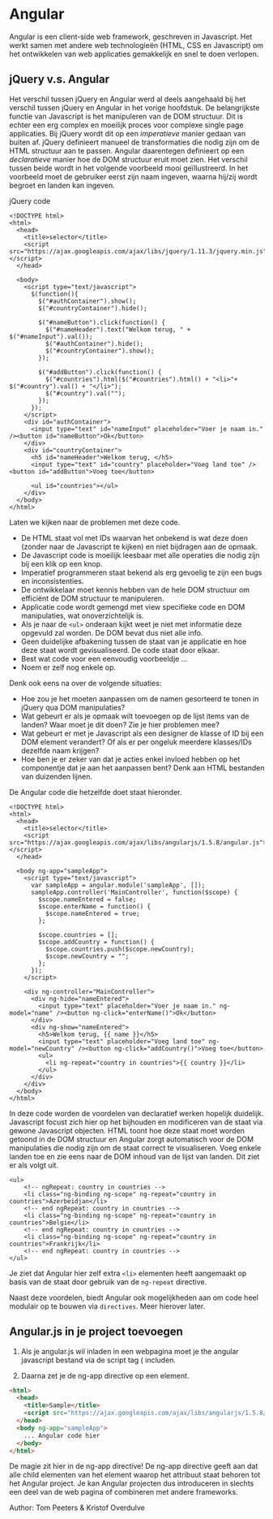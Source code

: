 # Angular

Angular is een client-side web framework, geschreven in Javascript. Het werkt samen met andere web technologieën (HTML, CSS en Javascript) om het ontwikkelen van web applicaties gemakkelijk en snel te doen verlopen.

## jQuery v.s. Angular

Het verschil tussen jQuery en Angular werd al deels aangehaald bij het verschil tussen jQuery en Angular in het vorige hoofdstuk. De belangrijkste functie van Javascript is het manipuleren van de DOM structuur. Dit is echter een erg complex en moeilijk proces voor complexe single page applicaties. Bij jQuery wordt dit op een *imperatieve* manier gedaan van buiten af. jQuery definieert manueel de transformaties die nodig zijn om de HTML structuur aan te passen. Angular daarentegen definieert op een *declaratieve* manier hoe de DOM structuur eruit moet zien. Het verschil tussen beide wordt in het volgende voorbeeld mooi geïllustreerd. In het voorbeeld moet de gebruiker eerst zijn naam ingeven, waarna hij/zij wordt begroet en landen kan ingeven.

jQuery code

```
<!DOCTYPE html>
<html>
  <head>
    <title>selector</title>
    <script src="https://ajax.googleapis.com/ajax/libs/jquery/1.11.3/jquery.min.js"></script>
  </head>

  <body>
    <script type="text/javascript">
      $(function(){
        $("#authContainer").show();
        $("#countryContainer").hide();

        $("#nameButton").click(function() {
          $("#nameHeader").text("Welkom terug, " + $("#nameInput").val());
          $("#authContainer").hide();
          $("#countryContainer").show();
        });

        $("#addButton").click(function() {
          $("#countries").html($("#countries").html() + "<li>"+ $("#country").val() + "</li>");
          $("#country").val("");
        });
      });
    </script>
    <div id="authContainer">
      <input type="text" id="nameInput" placeholder="Voer je naam in." /><button id="nameButton">Ok</button>
    </div>
    <div id="countryContainer">
      <h5 id="nameHeader">Welkom terug, </h5>
      <input type="text" id="country" placeholder="Voeg land toe" /><button id="addButton">Voeg toe</button>

      <ul id="countries"></ul>
    </div>
  </body>
</html>
```

Laten we kijken naar de problemen met deze code.

* De HTML staat vol met IDs waarvan het onbekend is wat deze doen (zonder naar de Javascript te kijken) en niet bijdragen aan de opmaak.
* De Javascript code is moeilijk leesbaar met alle operaties die nodig zijn bij een klik op een knop.
* Imperatief programmeren staat bekend als erg gevoelig te zijn een bugs en inconsistenties.
* De ontwikkelaar moet kennis hebben van de hele DOM structuur om efficiënt de DOM structuur te manipuleren.
* Applicatie code wordt gemengd met view specifieke code en DOM manipulaties, wat onoverzichtelijk is.
* Als je naar de `<ul>` onderaan kijkt weet je niet met informatie deze opgevuld zal worden. De DOM bevat dus niet alle info.
* Geen duidelijke afbakening tussen de staat van je applicatie en hoe deze staat wordt gevisualiseerd. De code staat door elkaar.
* Best wat code voor een eenvoudig voorbeeldje ...
* Noem er zelf nog enkele op.

Denk ook eens na over de volgende situaties:

* Hoe zou je het moeten aanpassen om de namen gesorteerd te tonen in jQuery qua DOM manipulaties?
* Wat gebeurt er als je opmaak wilt toevoegen op de lijst items van de landen? Waar moet je dit doen? Zie je hier problemen mee?
* Wat gebeurt er met je Javascript als een designer de klasse of ID bij een DOM element verandert? Of als er per ongeluk meerdere klasses/IDs dezelfde naam krijgen?
* Hoe ben je er zeker van dat je acties enkel invloed hebben op het componentje dat je aan het aanpassen bent? Denk aan HTML bestanden van duizenden lijnen.

De Angular code die hetzelfde doet staat hieronder.

```
<!DOCTYPE html>
<html>
  <head>
    <title>selector</title>
    <script src="https://ajax.googleapis.com/ajax/libs/angularjs/1.5.8/angular.js"></script>
  </head>

  <body ng-app="sampleApp">
    <script type="text/javascript">
      var sampleApp = angular.module('sampleApp', []);
      sampleApp.controller('MainController', function($scope) {
        $scope.nameEntered = false;
        $scope.enterName = function() {
          $scope.nameEntered = true;
        };

        $scope.countries = [];
        $scope.addCountry = function() {
          $scope.countries.push($scope.newCountry);
          $scope.newCountry = "";
        };
      });
    </script>

    <div ng-controller="MainController">
      <div ng-hide="nameEntered">
        <input type="text" placeholder="Voer je naam in." ng-model="name" /><button ng-click="enterName()">Ok</button>
      </div>
      <div ng-show="nameEntered">
        <h5>Welkom terug, {{ name }}</h5>
        <input type="text" placeholder="Voeg land toe" ng-model="newCountry" /><button ng-click="addCountry()">Voeg toe</button>
        <ul>
          <li ng-repeat="country in countries">{{ country }}</li>
        </ul>
      </div>
    </div>
  </body>
</html>
```

In deze code worden de voordelen van declaratief werken hopelijk duidelijk. Javascript focust zich hier op het bijhouden en modificeren van de staat via gewone Javascript objecten. HTML toont hoe deze staat moet worden getoond in de DOM structuur en Angular zorgt automatisch voor de DOM manipulaties die nodig zijn om de staat correct te visualiseren. Voeg enkele landen toe en zie eens naar de DOM inhoud van de lijst van landen. Dit ziet er als volgt uit.

```
<ul>
    <!-- ngRepeat: country in countries -->
    <li class="ng-binding ng-scope" ng-repeat="country in countries">Azerbeidjan</li>
    <!-- end ngRepeat: country in countries -->
    <li class="ng-binding ng-scope" ng-repeat="country in countries">Belgie</li>
    <!-- end ngRepeat: country in countries -->
    <li class="ng-binding ng-scope" ng-repeat="country in countries">Frankrijk</li>
    <!-- end ngRepeat: country in countries -->
</ul>
```

Je ziet dat Angular hier zelf extra `<li>` elementen heeft aangemaakt op basis van de staat door gebruik van de `ng-repeat` directive.

Naast deze voordelen, biedt Angular ook mogelijkheden aan om code heel modulair op te bouwen via `directives`. Meer hierover later.

## Angular.js in je project toevoegen

1. Als je angular.js wil inladen in een webpagina moet je the angular javascript bestand via de script tag (<script src="https://ajax.googleapis.com/ajax/libs/angularjs/1.5.8/angular.js"></script> includen.

2. Daarna zet je de ng-app directive op een element. 

```html
<html>
  <head>
    <title>Sample</title>
    <script src="https://ajax.googleapis.com/ajax/libs/angularjs/1.5.8/angular.js"></script>
  </head>
  <body ng-app="sampleApp">
    ... Angular code hier
  </body>
</html>
```

De magie zit hier in de ng-app directive! De ng-app directive geeft aan dat alle child elementen van het element waarop het attribuut staat behoren tot het Angular project. Je kan Angular projecten dus introduceren in slechts een deel van de web pagina of combineren met andere frameworks.

Author: Tom Peeters & Kristof Overdulve

